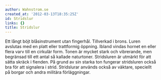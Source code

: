 ```yaml
---
author: Wahnstrom.se
created_at: '2012-03-13T18:35:25Z'
id: Stridslur
links: {}
title: Stridslur
---
```


Ett långt böjt blåsinstrument utan fingerhål. Tillverkad i brons. Luren avslutas med en platt eller
trattformig öppning. Ibland vindas hornet en eller flera varv till en cirkulär form. Tonen är mycket
stark och vibrerande, men begränsad till ett antal så kallade naturtoner. Stridsluren är utmärkt för
att sätta skräck i fienden. På grund av sin starka ton fungerar stridsluren också bra för att
signalera i strid. Stridslurar används också av väktare, speciellt på borgar och andra militära
förläggningar.
